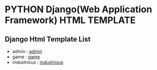 # PYTHON Django(Web Application Framework) HTML TEMPLATE

## Django Html Template List

* admin       : [admin](https://blackcode42.pythonanywhere.com/theme/XXX1/0001/01, "Theme Admin")
* game        : [game](https://blackcode42.pythonanywhere.com/theme/XX1X/index/x/, "Theme Game")
* industrious : [industrious](https://blackcode42.pythonanywhere.com/theme/XX11/0001/01, "Theme Industrious")